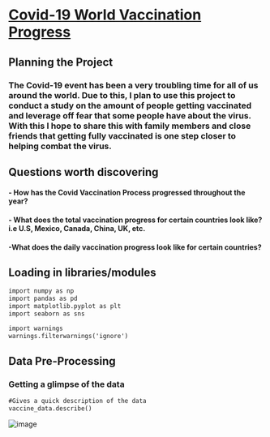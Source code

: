 # [Covid-19 World Vaccination Progress](https://github.com/jdelva2/Covid-19-World-Vaccination-Progress)

## Planning the Project
### The Covid-19 event has been a very troubling time for all of us around the world. Due to this, I plan to use this project to conduct a study on the amount of people getting vaccinated and leverage off fear that some people have about the virus. With this I hope to share this with family members and close friends that getting fully vaccinated is one step closer to helping combat the virus.

## Questions worth discovering
#### - How has the Covid Vaccination Process progressed throughout the year?
#### - What does the total vaccination progress for certain countries look like? i.e U.S, Mexico, Canada, China, UK, etc.
#### -What does the daily vaccination progress look like for certain countries?

## Loading in libraries/modules
```markdown
import numpy as np
import pandas as pd
import matplotlib.pyplot as plt
import seaborn as sns

import warnings
warnings.filterwarnings('ignore')
```

## Data Pre-Processing
### Getting a glimpse of the data
```markdown
#Gives a quick description of the data
vaccine_data.describe()
```
![image](https://user-images.githubusercontent.com/73621950/150191700-d83e32fd-f228-4598-8823-67d8ea32d153.png)


